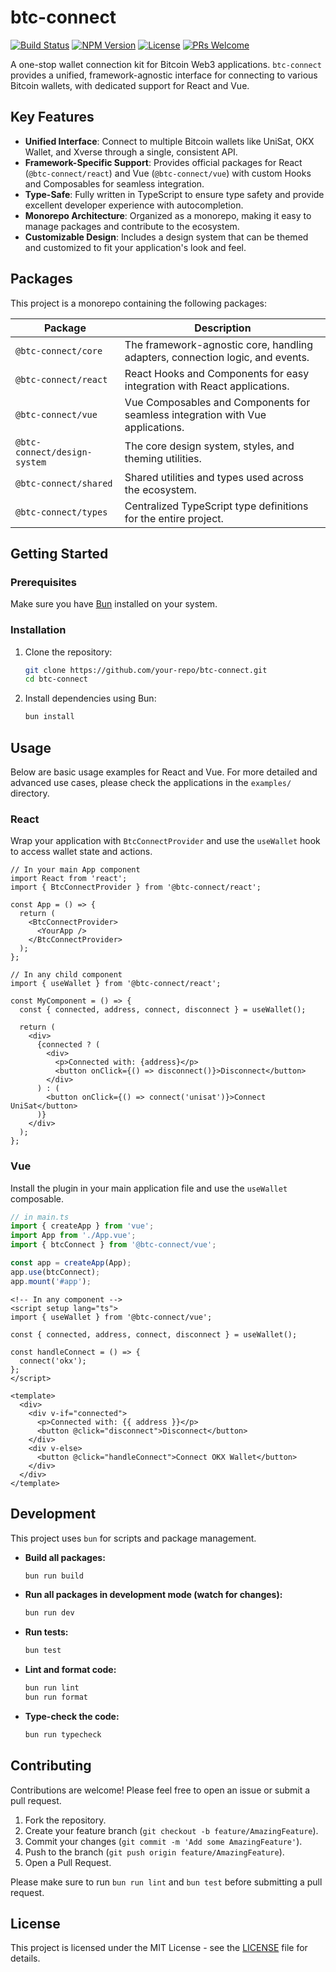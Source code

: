 # btc-connect

[![Build Status](https://img.shields.io/badge/build-passing-brightgreen)](https://github.com/your-repo/btc-connect)
[![NPM Version](https://img.shields.io/npm/v/@btc-connect/core)](https://www.npmjs.com/package/@btc-connect/core)
[![License](https://img.shields.io/badge/license-MIT-blue)](LICENSE)
[![PRs Welcome](https://img.shields.io/badge/PRs-welcome-brightgreen.svg)](CONTRIBUTING.md)

A one-stop wallet connection kit for Bitcoin Web3 applications. `btc-connect` provides a unified, framework-agnostic interface for connecting to various Bitcoin wallets, with dedicated support for React and Vue.

## Key Features

- **Unified Interface**: Connect to multiple Bitcoin wallets like UniSat, OKX Wallet, and Xverse through a single, consistent API.
- **Framework-Specific Support**: Provides official packages for React (`@btc-connect/react`) and Vue (`@btc-connect/vue`) with custom Hooks and Composables for seamless integration.
- **Type-Safe**: Fully written in TypeScript to ensure type safety and provide excellent developer experience with autocompletion.
- **Monorepo Architecture**: Organized as a monorepo, making it easy to manage packages and contribute to the ecosystem.
- **Customizable Design**: Includes a design system that can be themed and customized to fit your application's look and feel.

## Packages

This project is a monorepo containing the following packages:

| Package                   | Description                                                                  |
| ------------------------- | ---------------------------------------------------------------------------- |
| `@btc-connect/core`       | The framework-agnostic core, handling adapters, connection logic, and events. |
| `@btc-connect/react`      | React Hooks and Components for easy integration with React applications.     |
| `@btc-connect/vue`        | Vue Composables and Components for seamless integration with Vue applications. |
| `@btc-connect/design-system` | The core design system, styles, and theming utilities.                      |
| `@btc-connect/shared`     | Shared utilities and types used across the ecosystem.                        |
| `@btc-connect/types`      | Centralized TypeScript type definitions for the entire project.              |

## Getting Started

### Prerequisites

Make sure you have [Bun](https://bun.sh/) installed on your system.

### Installation

1.  Clone the repository:
    ```bash
    git clone https://github.com/your-repo/btc-connect.git
    cd btc-connect
    ```

2.  Install dependencies using Bun:
    ```bash
    bun install
    ```

## Usage

Below are basic usage examples for React and Vue. For more detailed and advanced use cases, please check the applications in the `examples/` directory.

### React

Wrap your application with `BtcConnectProvider` and use the `useWallet` hook to access wallet state and actions.

```tsx
// In your main App component
import React from 'react';
import { BtcConnectProvider } from '@btc-connect/react';

const App = () => {
  return (
    <BtcConnectProvider>
      <YourApp />
    </BtcConnectProvider>
  );
};

// In any child component
import { useWallet } from '@btc-connect/react';

const MyComponent = () => {
  const { connected, address, connect, disconnect } = useWallet();

  return (
    <div>
      {connected ? (
        <div>
          <p>Connected with: {address}</p>
          <button onClick={() => disconnect()}>Disconnect</button>
        </div>
      ) : (
        <button onClick={() => connect('unisat')}>Connect UniSat</button>
      )}
    </div>
  );
};
```

### Vue

Install the plugin in your main application file and use the `useWallet` composable.

```ts
// in main.ts
import { createApp } from 'vue';
import App from './App.vue';
import { btcConnect } from '@btc-connect/vue';

const app = createApp(App);
app.use(btcConnect);
app.mount('#app');
```

```vue
<!-- In any component -->
<script setup lang="ts">
import { useWallet } from '@btc-connect/vue';

const { connected, address, connect, disconnect } = useWallet();

const handleConnect = () => {
  connect('okx');
};
</script>

<template>
  <div>
    <div v-if="connected">
      <p>Connected with: {{ address }}</p>
      <button @click="disconnect">Disconnect</button>
    </div>
    <div v-else>
      <button @click="handleConnect">Connect OKX Wallet</button>
    </div>
  </div>
</template>
```

## Development

This project uses `bun` for scripts and package management.

-   **Build all packages:**
    ```bash
    bun run build
    ```

-   **Run all packages in development mode (watch for changes):**
    ```bash
    bun run dev
    ```

-   **Run tests:**
    ```bash
    bun test
    ```

-   **Lint and format code:**
    ```bash
    bun run lint
    bun run format
    ```

-   **Type-check the code:**
    ```bash
    bun run typecheck
    ```

## Contributing

Contributions are welcome! Please feel free to open an issue or submit a pull request.

1.  Fork the repository.
2.  Create your feature branch (`git checkout -b feature/AmazingFeature`).
3.  Commit your changes (`git commit -m 'Add some AmazingFeature'`).
4.  Push to the branch (`git push origin feature/AmazingFeature`).
5.  Open a Pull Request.

Please make sure to run `bun run lint` and `bun test` before submitting a pull request.

## License

This project is licensed under the MIT License - see the [LICENSE](LICENSE) file for details.
